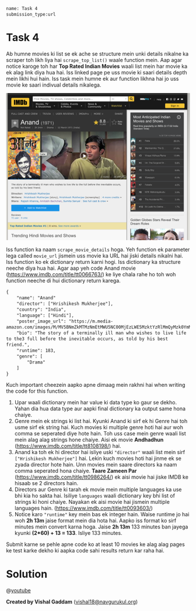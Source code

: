 ```ngMeta
name: Task 4
submission_type:url
```

# Task 4

Ab humne movies ki list se ek ache se structure mein unki details nikalne ka scraper toh likh liya hai `scrape_top_list()` waale function mein. Aap agar notice karoge toh har **Top Rated Indian Movies** waali list mein har movie ka ek alag link diya hua hai. Iss linked page pe uss movie ki saari details depth mein likhi hui hain. Iss task mein humne ek aur function likhna hai jo uss movie ke saari indivual details nikalega.

![Anand IMDB](images/anand_imdb.png)

Iss function ka naam `scrape_movie_details` hoga. Yeh function ek parameter lega called `movie_url` jismein uss movie ka URL hai jiski details nikalni hai. Iss function ko ek dictionary return karni hogi. Iss dictionary ka structure neeche diya hua hai. Agar aap yeh code Anand movie (https://www.imdb.com/title/tt0066763/) ke liye chala rahe ho toh woh function neeche di hui dictionary return karega.

```
{
	"name": "Anand"
	"director": ["Hrishikesh Mukherjee"],
	"country": "India",
	"language": ["Hindi"],
	"poster_image_url": "https://m.media-amazon.com/images/M/MV5BNmZkMTMzNmEtMWU5NC00MjEzLWE5MzktYzRlMmQyMzk0YmM1XkEyXkFqcGdeQXVyNTA4NzY1MzY@._V1_UX182_CR0,0,182,268_AL__QL50.jpg",
	"bio": "The story of a terminally ill man who wishes to live life to the3 full before the inevitable occurs, as told by his best friend.",
	"runtime": 183,
	"genre": [
		"Drama"
	]
}
```

Kuch important cheezein aapko apne dimaag mein rakhni hai when writing the code for this function.

1. Upar waali dictionary mein har value ki data type ko gaur se dekho. Yahan dia hua data type aur aapki final dictionary ka output same hona chaiye.
2. Genre mein ek strings ki list hai. Kyunki Anand ki sirf ek hi Genre hai toh usme sirf ek string hai. Kuch movies ki multiple genre hoti hai aur woh comma se seperated diye hote hain. Toh uss case mein genre waali list mein alag alag strings hone chaiye. Aisi ek movie **Andhadhun** (https://www.imdb.com/title/tt8108198/) hai.
3. Anand ka toh ek hi director hai isliye uski `"director"` waali list mein sirf `["Hrishikesh Mukherjee"]` hai. Lekin kuch movies hoti hai jinme ek se zyada director hote hain. Unn movies mein saare directors ka naam comma seperated hona chaiye. **Taare Zameen Par** (https://www.imdb.com/title/tt0986264/) ek aisi movie hai jiske IMDB ke hisaab se 2 directors hain.
4. Directors aur Genre ki tarah ek movie mein multiple languages ka use bhi kia ho sakta hai. Isiliye `languages` waali dictionary key bhi list of strings ki honi chaiye. Nayakan ek aisi movie hai jismein multiple languages hain. (https://www.imdb.com/title/tt0093603/)
5. Notice karo `"runtime"` key mein bas ek integer hain. Waise runtime jo hai woh **2h 13m** jaise format mein dia hota hai. Aapko iss format ko sirf minutes mein convert karna hoga. Jaise **2h 13m** 133 minutes ban jayega kyunki **(2*60) + 13 = 133**. Isliye 133 minutes.

Submit karne se pehle apne code ko at least 10 movies ke alag alag pages ke test karke dekho ki aapka code sahi results return kar raha hai.

# Solution

@[youtube](https://youtu.be/hpUASoRqA_Q)

**Created by Vishal Gaddam** (vishal18@navgurukul.org)
